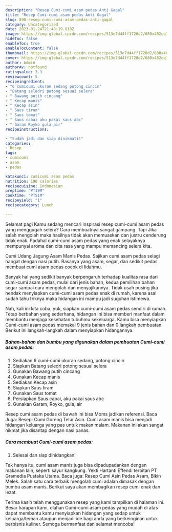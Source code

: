 ```yaml
---
description: "Resep Cumi-cumi asam pedas Anti Gagal"
title: "Resep Cumi-cumi asam pedas Anti Gagal"
slug: 890-resep-cumi-cumi-asam-pedas-anti-gagal
category: Uncategorized
date: 2023-01-24T21:48:19.818Z
image: https://img-global.cpcdn.com/recipes/513e7d44ff1720d2/680x482cq70/cumi-cumi-asam-pedas-foto-resep-utama.jpg
hideToc: false
enableToc: true
enableTocContent: false
thumbnail: https://img-global.cpcdn.com/recipes/513e7d44ff1720d2/680x482cq70/cumi-cumi-asam-pedas-foto-resep-utama.jpg
cover: https://img-global.cpcdn.com/recipes/513e7d44ff1720d2/680x482cq70/cumi-cumi-asam-pedas-foto-resep-utama.jpg
author: Admin
authorAv: notfound
ratingvalue: 3.3
reviewcount: 5
recipeingredient:
- "6 cumicumi ukuran sedang potong cincin"
- "Batang seledri potong sesuai selera"
- " Bawang putih cincang"
- " Kecap manis"
- " Kecap asin"
- " Saus tiram"
- " Saus tomat"
- " Saus cabai aku pakai saus abc"
- " Garam Royko gula air"
recipeinstructions:

- "Sudah jadi dan siap dinikmati!"
categories:
- Resep
tags:
- cumicumi
- asam
- pedas

katakunci: cumicumi asam pedas 
nutrition: 190 calories
recipecuisine: Indonesian
preptime: "PT19M"
cooktime: "PT51M"
recipeyield: "1"
recipecategory: Lunch

---
```



Selamat pagi Kamu sedang mencari inspirasi resep cumi-cumi asam pedas yang menggugah selera? Cara membuatnya sangat gampang. Tapi Jika salah mengolah maka hasilnya tidak akan memuaskan dan justru cenderung tidak enak. Padahal cumi-cumi asam pedas yang enak selayaknya mempunyai aroma dan cita rasa yang mampu memancing selera kita.


Cumi Udang Jagung Asam Manis Pedas. Sajikan cumi asam pedas selagi hangat dengan nasi putih. Rasanya yang asam, segar, dan sedikit pedas membuat cumi asam pedas cocok di lidahmu.

Banyak hal yang sedikit banyak berpengaruh terhadap kualitas rasa dari cumi-cumi asam pedas, mulai dari jenis bahan, kedua pemilihan bahan segar sampai cara mengolah dan menyajikannya. Tidak usah pusing jika hendak menyiapkan cumi-cumi asam pedas enak di rumah, karena asal sudah tahu triknya maka hidangan ini mampu jadi suguhan istimewa.


Nah, kali ini kita coba, yuk, siapkan cumi-cumi asam pedas sendiri di rumah. Tetap berbahan yang sederhana, hidangan ini bisa memberi manfaat dalam membantu menjaga kesehatan tubuhmu sekeluarga. Kamu bisa menyiapkan Cumi-cumi asam pedas memakai 9 jenis bahan dan 0 langkah pembuatan. Berikut ini langkah-langkah dalam menyiapkan hidangannya.

<!--inarticleads1-->

##### Bahan-bahan dan bumbu yang digunakan dalam pembuatan Cumi-cumi asam pedas:

1. Sediakan 6 cumi-cumi ukuran sedang, potong cincin
1. Siapkan Batang seledri potong sesuai selera
1. Gunakan  Bawang putih cincang
1. Gunakan  Kecap manis
1. Sediakan  Kecap asin
1. Siapkan  Saus tiram
1. Gunakan  Saus tomat
1. Persiapkan  Saus cabai, aku pakai saus abc
1. Gunakan  Garam, Royko, gula, air


Resep cumi asam pedas di bawah ini bisa Moms jadikan referensi. Baca Juga: Resep: Cumi Goreng Telur Asin. Cumi asam manis bisa menjadi hidangan keluarga yang pas untuk makan malam. Makanan ini akan sangat nikmat jika disantap dengan nasi panas. 

<!--inarticleads2-->

##### Cara membuat Cumi-cumi asam pedas:


1. Selesai dan siap dihidangkan!

Tak hanya itu, cumi asam manis juga bisa dipadupadankan dengan makanan lain, seperti sayur kangkung. Yekti Hartanti Effendi terbitan PT Gramedia Pustaka Utama. Baca juga: Resep Cumi Asin Pedas Asam, Bikin Melek. Salah satu cara terbaik mengolah cumi adalah dimasak dengan bumbu asam manis. Berikut saya akan membagikan resep cumi enak dan lezat. 

Terima kasih telah menggunakan resep yang kami tampilkan di halaman ini. Besar harapan kami, olahan Cumi-cumi asam pedas yang mudah di atas dapat membantu kamu menyiapkan hidangan yang sedap untuk keluarga/teman ataupun menjadi ide bagi anda yang berkeinginan untuk berbisnis kuliner. Semoga bermanfaat dan selamat mencoba!
